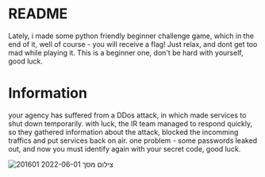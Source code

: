 # README
Lately, i made some python friendly beginner challenge game, which in the end of it, well of course - you will receive a flag! Just relax, and dont get too mad while playing it. This is a beginner one, don't be hard with yourself, good luck.


# Information
your agency has suffered from a DDos attack, in which made services to shut down temporarily.
with luck, the IR team managed to respond quickly, so they gathered information about the attack, blocked the incomming traffics and put services back on air.
one problem - some passwords leaked out, and now you must identify again with your secret code, good luck.
<br>
 
![צילום מסך 2022-06-01 201601](https://user-images.githubusercontent.com/90532971/171464153-8128968a-e04d-4432-b466-dc10d69a7de2.png)

